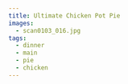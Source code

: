 ```yaml
---
title: Ultimate Chicken Pot Pie
images: 
  - scan0103_016.jpg
tags:
  - dinner
  - main
  - pie
  - chicken
---
```

